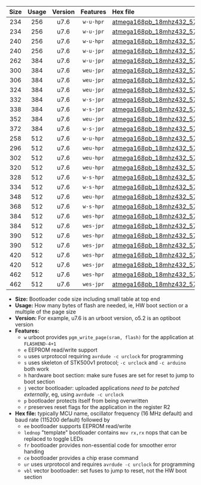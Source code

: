 |Size|Usage|Version|Features|Hex file|
|:-:|:-:|:-:|:-:|:--|
|234|256|u7.6|`w-u-hpr`|[atmega168pb_18mhz432_57600bps_ur.hex](https://raw.githubusercontent.com/stefanrueger/urboot/main/bootloaders/atmega168pb/fcpu_18mhz432/57600_bps/atmega168pb_18mhz432_57600bps_ur.hex)|
|234|256|u7.6|`w-u-jpr`|[atmega168pb_18mhz432_57600bps_ur_vbl.hex](https://raw.githubusercontent.com/stefanrueger/urboot/main/bootloaders/atmega168pb/fcpu_18mhz432/57600_bps/atmega168pb_18mhz432_57600bps_ur_vbl.hex)|
|240|256|u7.6|`w-u-hpr`|[atmega168pb_18mhz432_57600bps_lednop_ur.hex](https://raw.githubusercontent.com/stefanrueger/urboot/main/bootloaders/atmega168pb/fcpu_18mhz432/57600_bps/atmega168pb_18mhz432_57600bps_lednop_ur.hex)|
|240|256|u7.6|`w-u-jpr`|[atmega168pb_18mhz432_57600bps_lednop_ur_vbl.hex](https://raw.githubusercontent.com/stefanrueger/urboot/main/bootloaders/atmega168pb/fcpu_18mhz432/57600_bps/atmega168pb_18mhz432_57600bps_lednop_ur_vbl.hex)|
|262|384|u7.6|`w-u-jpr`|[atmega168pb_18mhz432_57600bps_lednop_fr_ur_vbl.hex](https://raw.githubusercontent.com/stefanrueger/urboot/main/bootloaders/atmega168pb/fcpu_18mhz432/57600_bps/atmega168pb_18mhz432_57600bps_lednop_fr_ur_vbl.hex)|
|300|384|u7.6|`weu-jpr`|[atmega168pb_18mhz432_57600bps_ee_ur_vbl.hex](https://raw.githubusercontent.com/stefanrueger/urboot/main/bootloaders/atmega168pb/fcpu_18mhz432/57600_bps/atmega168pb_18mhz432_57600bps_ee_ur_vbl.hex)|
|306|384|u7.6|`weu-jpr`|[atmega168pb_18mhz432_57600bps_ee_lednop_ur_vbl.hex](https://raw.githubusercontent.com/stefanrueger/urboot/main/bootloaders/atmega168pb/fcpu_18mhz432/57600_bps/atmega168pb_18mhz432_57600bps_ee_lednop_ur_vbl.hex)|
|324|384|u7.6|`weu-jpr`|[atmega168pb_18mhz432_57600bps_ee_lednop_fr_ur_vbl.hex](https://raw.githubusercontent.com/stefanrueger/urboot/main/bootloaders/atmega168pb/fcpu_18mhz432/57600_bps/atmega168pb_18mhz432_57600bps_ee_lednop_fr_ur_vbl.hex)|
|332|384|u7.6|`w-s-jpr`|[atmega168pb_18mhz432_57600bps_vbl.hex](https://raw.githubusercontent.com/stefanrueger/urboot/main/bootloaders/atmega168pb/fcpu_18mhz432/57600_bps/atmega168pb_18mhz432_57600bps_vbl.hex)|
|338|384|u7.6|`w-s-jpr`|[atmega168pb_18mhz432_57600bps_lednop_vbl.hex](https://raw.githubusercontent.com/stefanrueger/urboot/main/bootloaders/atmega168pb/fcpu_18mhz432/57600_bps/atmega168pb_18mhz432_57600bps_lednop_vbl.hex)|
|352|384|u7.6|`weu-jpr`|[atmega168pb_18mhz432_57600bps_ee_lednop_fr_ce_ur_vbl.hex](https://raw.githubusercontent.com/stefanrueger/urboot/main/bootloaders/atmega168pb/fcpu_18mhz432/57600_bps/atmega168pb_18mhz432_57600bps_ee_lednop_fr_ce_ur_vbl.hex)|
|372|384|u7.6|`w-s-jpr`|[atmega168pb_18mhz432_57600bps_lednop_fr_vbl.hex](https://raw.githubusercontent.com/stefanrueger/urboot/main/bootloaders/atmega168pb/fcpu_18mhz432/57600_bps/atmega168pb_18mhz432_57600bps_lednop_fr_vbl.hex)|
|258|512|u7.6|`w-u-hpr`|[atmega168pb_18mhz432_57600bps_lednop_fr_ur.hex](https://raw.githubusercontent.com/stefanrueger/urboot/main/bootloaders/atmega168pb/fcpu_18mhz432/57600_bps/atmega168pb_18mhz432_57600bps_lednop_fr_ur.hex)|
|296|512|u7.6|`weu-hpr`|[atmega168pb_18mhz432_57600bps_ee_ur.hex](https://raw.githubusercontent.com/stefanrueger/urboot/main/bootloaders/atmega168pb/fcpu_18mhz432/57600_bps/atmega168pb_18mhz432_57600bps_ee_ur.hex)|
|302|512|u7.6|`weu-hpr`|[atmega168pb_18mhz432_57600bps_ee_lednop_ur.hex](https://raw.githubusercontent.com/stefanrueger/urboot/main/bootloaders/atmega168pb/fcpu_18mhz432/57600_bps/atmega168pb_18mhz432_57600bps_ee_lednop_ur.hex)|
|320|512|u7.6|`weu-hpr`|[atmega168pb_18mhz432_57600bps_ee_lednop_fr_ur.hex](https://raw.githubusercontent.com/stefanrueger/urboot/main/bootloaders/atmega168pb/fcpu_18mhz432/57600_bps/atmega168pb_18mhz432_57600bps_ee_lednop_fr_ur.hex)|
|328|512|u7.6|`w-s-hpr`|[atmega168pb_18mhz432_57600bps.hex](https://raw.githubusercontent.com/stefanrueger/urboot/main/bootloaders/atmega168pb/fcpu_18mhz432/57600_bps/atmega168pb_18mhz432_57600bps.hex)|
|334|512|u7.6|`w-s-hpr`|[atmega168pb_18mhz432_57600bps_lednop.hex](https://raw.githubusercontent.com/stefanrueger/urboot/main/bootloaders/atmega168pb/fcpu_18mhz432/57600_bps/atmega168pb_18mhz432_57600bps_lednop.hex)|
|348|512|u7.6|`weu-hpr`|[atmega168pb_18mhz432_57600bps_ee_lednop_fr_ce_ur.hex](https://raw.githubusercontent.com/stefanrueger/urboot/main/bootloaders/atmega168pb/fcpu_18mhz432/57600_bps/atmega168pb_18mhz432_57600bps_ee_lednop_fr_ce_ur.hex)|
|368|512|u7.6|`w-s-hpr`|[atmega168pb_18mhz432_57600bps_lednop_fr.hex](https://raw.githubusercontent.com/stefanrueger/urboot/main/bootloaders/atmega168pb/fcpu_18mhz432/57600_bps/atmega168pb_18mhz432_57600bps_lednop_fr.hex)|
|384|512|u7.6|`wes-hpr`|[atmega168pb_18mhz432_57600bps_ee.hex](https://raw.githubusercontent.com/stefanrueger/urboot/main/bootloaders/atmega168pb/fcpu_18mhz432/57600_bps/atmega168pb_18mhz432_57600bps_ee.hex)|
|384|512|u7.6|`wes-jpr`|[atmega168pb_18mhz432_57600bps_ee_vbl.hex](https://raw.githubusercontent.com/stefanrueger/urboot/main/bootloaders/atmega168pb/fcpu_18mhz432/57600_bps/atmega168pb_18mhz432_57600bps_ee_vbl.hex)|
|390|512|u7.6|`wes-hpr`|[atmega168pb_18mhz432_57600bps_ee_lednop.hex](https://raw.githubusercontent.com/stefanrueger/urboot/main/bootloaders/atmega168pb/fcpu_18mhz432/57600_bps/atmega168pb_18mhz432_57600bps_ee_lednop.hex)|
|390|512|u7.6|`wes-jpr`|[atmega168pb_18mhz432_57600bps_ee_lednop_vbl.hex](https://raw.githubusercontent.com/stefanrueger/urboot/main/bootloaders/atmega168pb/fcpu_18mhz432/57600_bps/atmega168pb_18mhz432_57600bps_ee_lednop_vbl.hex)|
|420|512|u7.6|`wes-hpr`|[atmega168pb_18mhz432_57600bps_ee_lednop_fr.hex](https://raw.githubusercontent.com/stefanrueger/urboot/main/bootloaders/atmega168pb/fcpu_18mhz432/57600_bps/atmega168pb_18mhz432_57600bps_ee_lednop_fr.hex)|
|420|512|u7.6|`wes-jpr`|[atmega168pb_18mhz432_57600bps_ee_lednop_fr_vbl.hex](https://raw.githubusercontent.com/stefanrueger/urboot/main/bootloaders/atmega168pb/fcpu_18mhz432/57600_bps/atmega168pb_18mhz432_57600bps_ee_lednop_fr_vbl.hex)|
|462|512|u7.6|`wes-hpr`|[atmega168pb_18mhz432_57600bps_ee_lednop_fr_ce.hex](https://raw.githubusercontent.com/stefanrueger/urboot/main/bootloaders/atmega168pb/fcpu_18mhz432/57600_bps/atmega168pb_18mhz432_57600bps_ee_lednop_fr_ce.hex)|
|462|512|u7.6|`wes-jpr`|[atmega168pb_18mhz432_57600bps_ee_lednop_fr_ce_vbl.hex](https://raw.githubusercontent.com/stefanrueger/urboot/main/bootloaders/atmega168pb/fcpu_18mhz432/57600_bps/atmega168pb_18mhz432_57600bps_ee_lednop_fr_ce_vbl.hex)|

- **Size:** Bootloader code size including small table at top end
- **Usage:** How many bytes of flash are needed, ie, HW boot section or a multiple of the page size
- **Version:** For example, u7.6 is an urboot version, o5.2 is an optiboot version
- **Features:**
  + `w` urboot provides `pgm_write_page(sram, flash)` for the application at `FLASHEND-4+1`
  + `e` EEPROM read/write support
  + `u` uses urprotocol requiring `avrdude -c urclock` for programming
  + `s` uses skeleton of STK500v1 protocol; `-c urclock` and `-c arduino` both work
  + `h` hardware boot section: make sure fuses are set for reset to jump to boot section
  + `j` vector bootloader: uploaded applications *need to be patched externally*, eg, using `avrdude -c urclock`
  + `p` bootloader protects itself from being overwritten
  + `r` preserves reset flags for the application in the register R2
- **Hex file:** typically MCU name, oscillator frequency (16 MHz default) and baud rate (115200 default) followed by
  + `ee` bootloader supports EEPROM read/write
  + `lednop` "template" bootloader contains `mov rx,rx` nops that can be replaced to toggle LEDs
  + `fr` bootloader provides non-essential code for smoother error handing
  + `ce` bootloader provides a chip erase command
  + `ur` uses urprotocol and requires `avrdude -c urclock` for programming
  + `vbl` vector bootloader: set fuses to jump to reset, not the HW boot section
